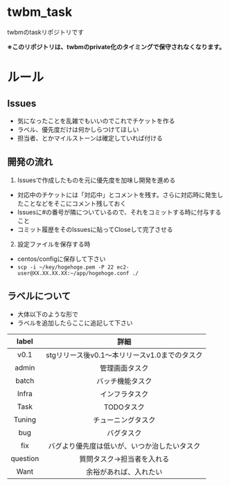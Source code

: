 # twbm_task
twbmのtaskリポジトリです

**※このリポジトリは、twbmのprivate化のタイミングで保守されなくなります。**

# ルール

## Issues
* 気になったことを乱雑でもいいのでこれでチケットを作る
* ラベル、優先度だけは何かしらつけてほしい
* 担当者、とかマイルストーンは確定していれば付ける

## 開発の流れ
1. Issuesで作成したものを元に優先度を加味し開発を進める
* 対応中のチケットには「対応中」とコメントを残す。さらに対応時に発生したことなどをそこにコメント残しておく
* Issuesに#の番号が隣についているので、それをコミットする時に付与すること
* コミット履歴をそのIssuesに貼ってCloseして完了させる

2. 設定ファイルを保存する時
* centos/configに保存して下さい
* `scp -i ~/key/hogehoge.pem -P 22 ec2-user@XX.XX.XX.XX:~/app/hogehoge.conf ./`

## ラベルについて
* 大体以下のような形で
* ラベルを追加したらここに追記して下さい

|label|詳細|
|:--:|:--:|
|v0.1|stgリリース後v0.1〜本リリースv1.0までのタスク|
|admin|管理画面タスク|
|batch|バッチ機能タスク|
|Infra|インフラタスク|
|Task|TODOタスク|
|Tuning|チューニングタスク|
|bug|バグタスク|
|fix|バグより優先度は低いが、いつか治したいタスク|
|question|質問タスク→担当者を入れる|
|Want|余裕があれば、入れたい|
